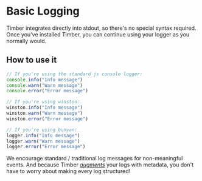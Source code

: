 # Basic Logging

Timber integrates directly into stdout, so there's no special syntax required. Once you've installed Timber, you can continue using your logger as you normally would.


## How to use it

```js
// If you're using the standard js console logger:
console.info("Info message")
console.warn("Warn message")
console.error("Error message")

// If you're using winston:
winston.info("Info message")
winston.warn("Warn message")
winston.error("Error message")

// If you're using bunyan:
logger.info("Info message")
logger.warn("Warn message")
logger.error("Error message")
```

We encourage standard / traditional log messages for non-meaningful events. And because Timber [_augments_](/concepts/structuring-through-augmentation) your logs with metadata, you don't have to worry about making every log structured!
